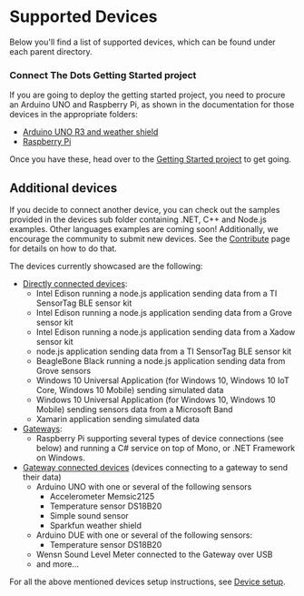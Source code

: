 # Supported Devices #

Below you'll find a list of supported devices, which can be found under each parent directory.

### Connect The Dots Getting Started project ###
If you are going to deploy the getting started project, you need to procure an Arduino UNO and Raspberry Pi, as shown in the documentation for those devices in the appropriate folders:

- [Arduino UNO R3 and weather shield](Devices/GatewayConnectedDevices/Arduino%20UNO/Weather/WeatherShieldJson/Hardware.md)
- [Raspberry Pi](Devices/Gateways/GatewayService/Hardware.md)

Once you have these, head over to the [Getting Started project](GettingStarted.md) to get going.

## Additional devices ##
If you decide to connect another device, you can check out the samples provided in the devices sub folder containing .NET, C++ and Node.js examples. Other languages examples are coming soon! Additionally, we encourage the community to submit new devices.  See the [Contribute](Contribute.md) page for details on how to do that.

The devices currently showcased are the following:

- [Directly connected devices](Devices/DirectlyConnectedDevices/):
    - Intel Edison running a node.js application sending data from a TI SensorTag BLE sensor kit
    - Intel Edison running a node.js application sending data from a Grove sensor kit
    - Intel Edison running a node.js application sending data from a Xadow sensor kit
    - node.js application sending data from a TI SensorTag BLE sensor kit
    - BeagleBone Black running a node.js application sending data from Grove sensors
    - Windows 10 Universal Application (for Windows 10, Windows 10 IoT Core, Windows 10 Mobile) sending simulated data
    - Windows 10 Universal Application (for Windows 10, Windows 10 Mobile) sending sensors data from a Microsoft Band
    - Xamarin application sending simulated data
- [Gateways](Devices/Gateways/GatewayService/):
    - Raspberry Pi supporting several types of device connections (see below) and running a C# service on top of Mono, or .NET Framework on Windows. 
- [Gateway connected devices](Devices/GatewayConnectedDevices/) (devices connecting to a gateway to send their data)
    - Arduino UNO with one or several of the following sensors
        - Accelerometer Memsic2125
        - Temperature sensor DS18B20
        - Simple sound sensor
        - Sparkfun weather shield
    - Arduino DUE with one or several of the following sensors:
        - Temperature sensor DS18B20
    - Wensn Sound Level Meter connected to the Gateway over USB
    - and more...

For all the above mentioned devices setup instructions, see [Device setup](Devices/DeviceSetup.md).